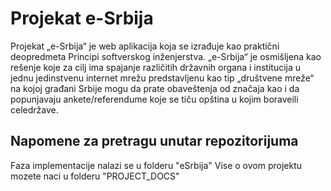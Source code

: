 
# Projekat e-Srbija 
Projekat „e-Srbija“ je web aplikacija koja se izrađuje kao praktični deopredmeta Principi softverskog inženjerstva. „e-Srbija“ je osmišljena kao rešenje koje za cilj ima spajanje različitih državnih organa i institucija u jednu jedinstvenu internet mrežu predstavljenu kao tip „društvene mreže“ na kojoj građani Srbije mogu da prate obaveštenja od značaja kao i da popunjavaju ankete/referendume koje se tiču opština u kojim boraveili celedržave.
## Napomene za pretragu unutar repozitorijuma
Faza implementacije nalazi se u folderu "eSrbija"
Vise o ovom projektu mozete naci u folderu "PROJECT_DOCS"
